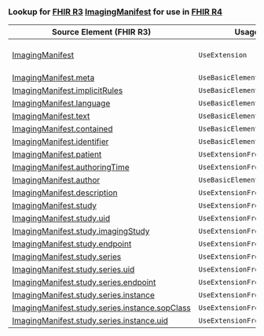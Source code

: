 ### Lookup for [FHIR R3](https://hl7.org/fhir/STU3/) [ImagingManifest](https://hl7.org/fhir/STU3/ImagingManifest.html) for use in [FHIR R4](https://hl7.org/fhir/R4/)

| Source Element (FHIR R3) | Usage | Target |
| -------------- | ----- | ------ |
| [ImagingManifest](https://hl7.org/fhir/STU3/ImagingManifest.html#resource) | `UseExtension` | [http://hl7.org/fhir/3.0/StructureDefinition/extension-ImagingManifest](StructureDefinition-ext-R3-ImagingManifest.html) |
| [ImagingManifest.meta](https://hl7.org/fhir/STU3/ImagingManifest.html#resource) | `UseBasicElement` | [Resource.meta](https://hl7.org/fhir/R4/Resource.html#resource) |
| [ImagingManifest.implicitRules](https://hl7.org/fhir/STU3/ImagingManifest.html#resource) | `UseBasicElement` | [Resource.implicitRules](https://hl7.org/fhir/R4/Resource.html#resource) |
| [ImagingManifest.language](https://hl7.org/fhir/STU3/ImagingManifest.html#resource) | `UseBasicElement` | [Resource.language](https://hl7.org/fhir/R4/Resource.html#resource) |
| [ImagingManifest.text](https://hl7.org/fhir/STU3/ImagingManifest.html#resource) | `UseBasicElement` | [DomainResource.text](https://hl7.org/fhir/R4/DomainResource.html#resource) |
| [ImagingManifest.contained](https://hl7.org/fhir/STU3/ImagingManifest.html#resource) | `UseBasicElement` | [DomainResource.contained](https://hl7.org/fhir/R4/DomainResource.html#resource) |
| [ImagingManifest.identifier](https://hl7.org/fhir/STU3/ImagingManifest.html#resource) | `UseBasicElement` | [Basic.identifier](https://hl7.org/fhir/R4/Basic.html#resource) |
| [ImagingManifest.patient](https://hl7.org/fhir/STU3/ImagingManifest.html#resource) | `UseExtensionFromAncestor` | - |
| [ImagingManifest.authoringTime](https://hl7.org/fhir/STU3/ImagingManifest.html#resource) | `UseExtensionFromAncestor` | - |
| [ImagingManifest.author](https://hl7.org/fhir/STU3/ImagingManifest.html#resource) | `UseBasicElement` | [Basic.author](https://hl7.org/fhir/R4/Basic.html#resource) |
| [ImagingManifest.description](https://hl7.org/fhir/STU3/ImagingManifest.html#resource) | `UseExtensionFromAncestor` | - |
| [ImagingManifest.study](https://hl7.org/fhir/STU3/ImagingManifest.html#resource) | `UseExtensionFromAncestor` | - |
| [ImagingManifest.study.uid](https://hl7.org/fhir/STU3/ImagingManifest.html#resource) | `UseExtensionFromAncestor` | - |
| [ImagingManifest.study.imagingStudy](https://hl7.org/fhir/STU3/ImagingManifest.html#resource) | `UseExtensionFromAncestor` | - |
| [ImagingManifest.study.endpoint](https://hl7.org/fhir/STU3/ImagingManifest.html#resource) | `UseExtensionFromAncestor` | - |
| [ImagingManifest.study.series](https://hl7.org/fhir/STU3/ImagingManifest.html#resource) | `UseExtensionFromAncestor` | - |
| [ImagingManifest.study.series.uid](https://hl7.org/fhir/STU3/ImagingManifest.html#resource) | `UseExtensionFromAncestor` | - |
| [ImagingManifest.study.series.endpoint](https://hl7.org/fhir/STU3/ImagingManifest.html#resource) | `UseExtensionFromAncestor` | - |
| [ImagingManifest.study.series.instance](https://hl7.org/fhir/STU3/ImagingManifest.html#resource) | `UseExtensionFromAncestor` | - |
| [ImagingManifest.study.series.instance.sopClass](https://hl7.org/fhir/STU3/ImagingManifest.html#resource) | `UseExtensionFromAncestor` | - |
| [ImagingManifest.study.series.instance.uid](https://hl7.org/fhir/STU3/ImagingManifest.html#resource) | `UseExtensionFromAncestor` | - |
